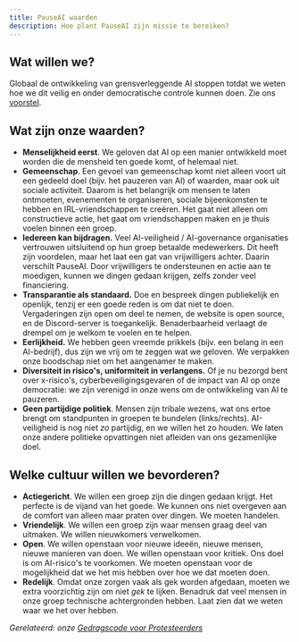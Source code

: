 ```yaml
---
title: PauseAI waarden
description: Hoe plant PauseAI zijn missie te bereiken?
---
```


## Wat willen we?

Globaal de ontwikkeling van grensverleggende AI stoppen totdat we weten hoe we dit veilig en onder democratische controle kunnen doen. Zie ons [voorstel](/proposal).

## Wat zijn onze waarden?

- **Menselijkheid eerst**. We geloven dat AI op een manier ontwikkeld moet worden die de mensheid ten goede komt, of helemaal niet.
- **Gemeenschap**. Een gevoel van gemeenschap komt niet alleen voort uit een gedeeld doel (bijv. het pauzeren van AI) of waarden, maar ook uit sociale activiteit. Daarom is het belangrijk om mensen te laten ontmoeten, evenementen te organiseren, sociale bijeenkomsten te hebben en IRL-vriendschappen te creëren. Het gaat niet alleen om constructieve actie, het gaat om vriendschappen maken en je thuis voelen binnen een groep.
- **Iedereen kan bijdragen.** Veel AI-veiligheid / AI-governance organisaties vertrouwen uitsluitend op hun groep betaalde medewerkers. Dit heeft zijn voordelen, maar het laat een gat van vrijwilligers achter. Daarin verschilt PauseAI. Door vrijwilligers te ondersteunen en actie aan te moedigen, kunnen we dingen gedaan krijgen, zelfs zonder veel financiering.
- **Transparantie als standaard.** Doe en bespreek dingen publiekelijk en openlijk, tenzij er een goede reden is om dat niet te doen. Vergaderingen zijn open om deel te nemen, de website is open source, en de Discord-server is toegankelijk. Benaderbaarheid verlaagt de drempel om je welkom te voelen en te helpen.
- **Eerlijkheid.** We hebben geen vreemde prikkels (bijv. een belang in een AI-bedrijf), dus zijn we vrij om te zeggen wat we geloven. We verpakken onze boodschap niet om het aangenamer te maken.
- **Diversiteit in risico's, uniformiteit in verlangens.** Of je nu bezorgd bent over x-risico's, cyberbeveiligingsgevaren of de impact van AI op onze democratie: we zijn verenigd in onze wens om de ontwikkeling van AI te pauzeren.
- **Geen partijdige politiek**. Mensen zijn tribale wezens, wat ons ertoe brengt om standpunten in groepen te bundelen (links/rechts). AI-veiligheid is nog niet _zo_ partijdig, en we willen het zo houden. We laten onze andere politieke opvattingen niet afleiden van ons gezamenlijke doel.

## Welke cultuur willen we bevorderen?

- **Actiegericht**. We willen een groep zijn die dingen gedaan krijgt. Het perfecte is de vijand van het goede. We kunnen ons niet overgeven aan de comfort van alleen maar praten over dingen. We moeten handelen.
- **Vriendelijk**. We willen een groep zijn waar mensen graag deel van uitmaken. We willen nieuwkomers verwelkomen.
- **Open**. We willen openstaan voor nieuwe ideeën, nieuwe mensen, nieuwe manieren van doen. We willen openstaan voor kritiek. Ons doel is om AI-risico's te voorkomen. We moeten openstaan voor de mogelijkheid dat we het mis hebben over hoe we dat moeten doen.
- **Redelijk**. Omdat onze zorgen vaak als gek worden afgedaan, moeten we extra voorzichtig zijn om niet _gek_ te lijken. Benadruk dat veel mensen in onze groep technische achtergronden hebben. Laat zien dat we weten waar we het over hebben.

_Gerelateerd: onze [Gedragscode voor Protesteerders](/protesters-code-of-conduct)_
